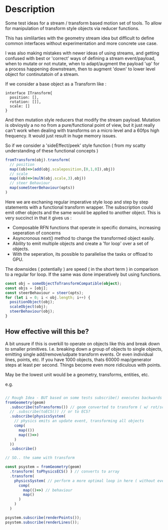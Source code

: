# Description

Some test ideas for a stream / transform based motion set of tools.
To allow for manipulation of transform style objects via reducer functions.

This has simlilarties with the geometry stream idea but difficult to define common interfaces
without experimentation and more concrete use case.

I was also making mistakes with newer ideas of using streams, and getting confused with best or 'correct'
ways of defining a stream event/payload, when to mutate or not mutate, when to adapt/augment the payload 'up' for a process happening
downstream, then to augment 'down' to lower level object for continutatoin of a stream.

If we consider a base object as a Transform like :

```
interface ITransform{
  position: [],
  rotation: []],
  scale: []
}
```

And then mutation style reducers that modify the stream payload. Mutation is obvioysly a no no from a pure/functional point of
view, but it just really can't work when dealing with transforms on a micro level and a 60fps high frequency. It would just
result in huge memory issues.

So if we consider a 'sideEffect/peek' style function ( from my scatty understanding of these functional concepts )

```typescript
fromTransform(obj).transform(
  // position
  map((ob)=>(add(obj.scaleposition,[0,1,0]),obj))
  // scale
  map((ob)=>(mulN(obj.scale,3),obj))
  // steer Behaviour
  map(someSteerBehaviour(opts))
)

```

Here we are exchaning regular imperative style loop and step by step statements with a
functional transform wrapper. The subscription could emit other objects and the same would be applied to another object.
This is very succinct in that it gives us :

- Composable RFN functions that operate in specific domains, increasing seperation of concerns
- Asyncronous next() method to change the transformed object easily.
- Ability to emit multiple objects and create a 'for loop' over a set of objects.
- With the seperation, its possible to parallelise the tasks or offload to GPU.

The downsides ( potentially ) are speed ( in the short term ) in comparison to a regular for loop.
If the same was done imperatively but using functions.

```typescript
const obj = someObjectToTransformCompatible(object);
const objs = [obj];
const steerBehaviour = steer(opts);
for (let i = 0; i < obj.length; i++) {
  positionObject(obj);
  scaleObject(obj);
  steerBehaviour(obj);
}
```

## How effective will this be?

A bit unsure if this is overkill to operate on objects like this and break down to smaller
primitives. I.e. breaking down a group of objects to single objects, emitting single add/remove/udpate transform events. Or even individual lines, points, etc. If you have 1000 objects, thats 60000 map/generator steps at least per second. Things become even more ridiculous with points.

May be the lowest unit would be a geometry, transforms, entities, etc.

e.g.

```typescript

// Rough Idea - BUT based on some tests subscribe() executes backwards
fromGeometry(geom)
  .subscribe(toTransforms()) // geom converted to transform ( w/ rot/scale/etc )
  // .subscribe(toECS()) // or to ECS?
  .subscribe(physicsSystem(
    // physics emits an update event, transforming all objects
    comp(
      map(())
      map(()=>)
    )
  ))
  .subscribe()

// SO.. the same with transform

const psystem = fromGeometry(geom)
  .transform( toPhysicsECS() ) // converts to array
  .transform(
    physicsSystem( // perform a more optimal loop in here ( without events )
      comp(
        map(()=>) // behaviour
        map()
      )
    )
  )

psystem.subscribe(renderPoints());
psystem.subscribe(renderLines());





```
